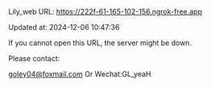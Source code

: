 Lily_web URL: https://222f-61-165-102-156.ngrok-free.app

Updated at: 2024-12-06 10:47:36

If you cannot open this URL, the server might be down.

Please contact: 

goley04@foxmail.com Or Wechat:GL_yeaH